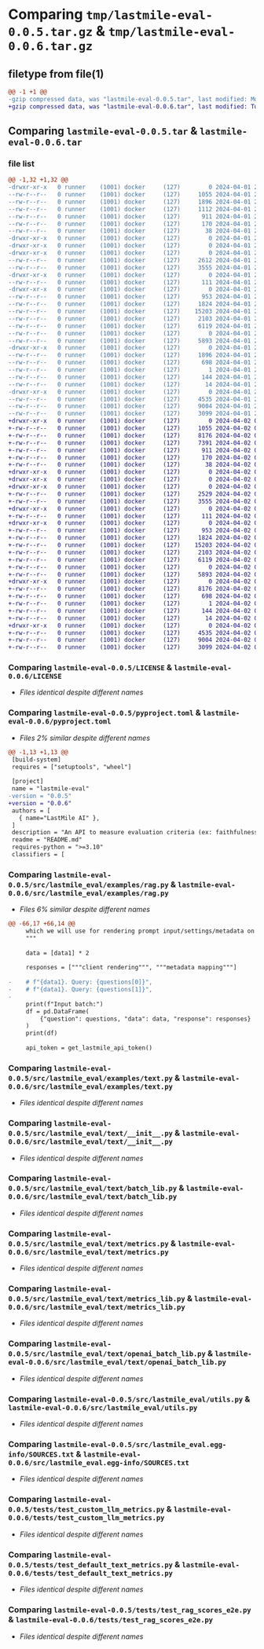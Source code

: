 # Comparing `tmp/lastmile-eval-0.0.5.tar.gz` & `tmp/lastmile-eval-0.0.6.tar.gz`

## filetype from file(1)

```diff
@@ -1 +1 @@
-gzip compressed data, was "lastmile-eval-0.0.5.tar", last modified: Mon Apr  1 20:49:49 2024, max compression
+gzip compressed data, was "lastmile-eval-0.0.6.tar", last modified: Tue Apr  2 00:42:07 2024, max compression
```

## Comparing `lastmile-eval-0.0.5.tar` & `lastmile-eval-0.0.6.tar`

### file list

```diff
@@ -1,32 +1,32 @@
-drwxr-xr-x   0 runner    (1001) docker     (127)        0 2024-04-01 20:49:49.447381 lastmile-eval-0.0.5/
--rw-r--r--   0 runner    (1001) docker     (127)     1055 2024-04-01 20:49:43.000000 lastmile-eval-0.0.5/LICENSE
--rw-r--r--   0 runner    (1001) docker     (127)     1896 2024-04-01 20:49:49.447381 lastmile-eval-0.0.5/PKG-INFO
--rw-r--r--   0 runner    (1001) docker     (127)     1112 2024-04-01 20:49:43.000000 lastmile-eval-0.0.5/README.md
--rw-r--r--   0 runner    (1001) docker     (127)      911 2024-04-01 20:49:43.000000 lastmile-eval-0.0.5/pyproject.toml
--rw-r--r--   0 runner    (1001) docker     (127)      170 2024-04-01 20:49:43.000000 lastmile-eval-0.0.5/requirements.txt
--rw-r--r--   0 runner    (1001) docker     (127)       38 2024-04-01 20:49:49.447381 lastmile-eval-0.0.5/setup.cfg
-drwxr-xr-x   0 runner    (1001) docker     (127)        0 2024-04-01 20:49:49.443381 lastmile-eval-0.0.5/src/
-drwxr-xr-x   0 runner    (1001) docker     (127)        0 2024-04-01 20:49:49.443381 lastmile-eval-0.0.5/src/lastmile_eval/
-drwxr-xr-x   0 runner    (1001) docker     (127)        0 2024-04-01 20:49:49.443381 lastmile-eval-0.0.5/src/lastmile_eval/examples/
--rw-r--r--   0 runner    (1001) docker     (127)     2612 2024-04-01 20:49:43.000000 lastmile-eval-0.0.5/src/lastmile_eval/examples/rag.py
--rw-r--r--   0 runner    (1001) docker     (127)     3555 2024-04-01 20:49:43.000000 lastmile-eval-0.0.5/src/lastmile_eval/examples/text.py
-drwxr-xr-x   0 runner    (1001) docker     (127)        0 2024-04-01 20:49:49.443381 lastmile-eval-0.0.5/src/lastmile_eval/rag/
--rw-r--r--   0 runner    (1001) docker     (127)      111 2024-04-01 20:49:43.000000 lastmile-eval-0.0.5/src/lastmile_eval/rag/__init__.py
-drwxr-xr-x   0 runner    (1001) docker     (127)        0 2024-04-01 20:49:49.447381 lastmile-eval-0.0.5/src/lastmile_eval/text/
--rw-r--r--   0 runner    (1001) docker     (127)      953 2024-04-01 20:49:43.000000 lastmile-eval-0.0.5/src/lastmile_eval/text/__init__.py
--rw-r--r--   0 runner    (1001) docker     (127)     1824 2024-04-01 20:49:43.000000 lastmile-eval-0.0.5/src/lastmile_eval/text/batch_lib.py
--rw-r--r--   0 runner    (1001) docker     (127)    15203 2024-04-01 20:49:43.000000 lastmile-eval-0.0.5/src/lastmile_eval/text/metrics.py
--rw-r--r--   0 runner    (1001) docker     (127)     2103 2024-04-01 20:49:43.000000 lastmile-eval-0.0.5/src/lastmile_eval/text/metrics_lib.py
--rw-r--r--   0 runner    (1001) docker     (127)     6119 2024-04-01 20:49:43.000000 lastmile-eval-0.0.5/src/lastmile_eval/text/openai_batch_lib.py
--rw-r--r--   0 runner    (1001) docker     (127)        0 2024-04-01 20:49:43.000000 lastmile-eval-0.0.5/src/lastmile_eval/text/utils.py
--rw-r--r--   0 runner    (1001) docker     (127)     5893 2024-04-01 20:49:43.000000 lastmile-eval-0.0.5/src/lastmile_eval/utils.py
-drwxr-xr-x   0 runner    (1001) docker     (127)        0 2024-04-01 20:49:49.447381 lastmile-eval-0.0.5/src/lastmile_eval.egg-info/
--rw-r--r--   0 runner    (1001) docker     (127)     1896 2024-04-01 20:49:49.000000 lastmile-eval-0.0.5/src/lastmile_eval.egg-info/PKG-INFO
--rw-r--r--   0 runner    (1001) docker     (127)      698 2024-04-01 20:49:49.000000 lastmile-eval-0.0.5/src/lastmile_eval.egg-info/SOURCES.txt
--rw-r--r--   0 runner    (1001) docker     (127)        1 2024-04-01 20:49:49.000000 lastmile-eval-0.0.5/src/lastmile_eval.egg-info/dependency_links.txt
--rw-r--r--   0 runner    (1001) docker     (127)      144 2024-04-01 20:49:49.000000 lastmile-eval-0.0.5/src/lastmile_eval.egg-info/requires.txt
--rw-r--r--   0 runner    (1001) docker     (127)       14 2024-04-01 20:49:49.000000 lastmile-eval-0.0.5/src/lastmile_eval.egg-info/top_level.txt
-drwxr-xr-x   0 runner    (1001) docker     (127)        0 2024-04-01 20:49:49.447381 lastmile-eval-0.0.5/tests/
--rw-r--r--   0 runner    (1001) docker     (127)     4535 2024-04-01 20:49:43.000000 lastmile-eval-0.0.5/tests/test_custom_llm_metrics.py
--rw-r--r--   0 runner    (1001) docker     (127)     9004 2024-04-01 20:49:43.000000 lastmile-eval-0.0.5/tests/test_default_text_metrics.py
--rw-r--r--   0 runner    (1001) docker     (127)     3099 2024-04-01 20:49:43.000000 lastmile-eval-0.0.5/tests/test_rag_scores_e2e.py
+drwxr-xr-x   0 runner    (1001) docker     (127)        0 2024-04-02 00:42:07.889550 lastmile-eval-0.0.6/
+-rw-r--r--   0 runner    (1001) docker     (127)     1055 2024-04-02 00:42:03.000000 lastmile-eval-0.0.6/LICENSE
+-rw-r--r--   0 runner    (1001) docker     (127)     8176 2024-04-02 00:42:07.885550 lastmile-eval-0.0.6/PKG-INFO
+-rw-r--r--   0 runner    (1001) docker     (127)     7391 2024-04-02 00:42:03.000000 lastmile-eval-0.0.6/README.md
+-rw-r--r--   0 runner    (1001) docker     (127)      911 2024-04-02 00:42:03.000000 lastmile-eval-0.0.6/pyproject.toml
+-rw-r--r--   0 runner    (1001) docker     (127)      170 2024-04-02 00:42:03.000000 lastmile-eval-0.0.6/requirements.txt
+-rw-r--r--   0 runner    (1001) docker     (127)       38 2024-04-02 00:42:07.889550 lastmile-eval-0.0.6/setup.cfg
+drwxr-xr-x   0 runner    (1001) docker     (127)        0 2024-04-02 00:42:07.881550 lastmile-eval-0.0.6/src/
+drwxr-xr-x   0 runner    (1001) docker     (127)        0 2024-04-02 00:42:07.881550 lastmile-eval-0.0.6/src/lastmile_eval/
+drwxr-xr-x   0 runner    (1001) docker     (127)        0 2024-04-02 00:42:07.885550 lastmile-eval-0.0.6/src/lastmile_eval/examples/
+-rw-r--r--   0 runner    (1001) docker     (127)     2529 2024-04-02 00:42:03.000000 lastmile-eval-0.0.6/src/lastmile_eval/examples/rag.py
+-rw-r--r--   0 runner    (1001) docker     (127)     3555 2024-04-02 00:42:03.000000 lastmile-eval-0.0.6/src/lastmile_eval/examples/text.py
+drwxr-xr-x   0 runner    (1001) docker     (127)        0 2024-04-02 00:42:07.885550 lastmile-eval-0.0.6/src/lastmile_eval/rag/
+-rw-r--r--   0 runner    (1001) docker     (127)      111 2024-04-02 00:42:03.000000 lastmile-eval-0.0.6/src/lastmile_eval/rag/__init__.py
+drwxr-xr-x   0 runner    (1001) docker     (127)        0 2024-04-02 00:42:07.885550 lastmile-eval-0.0.6/src/lastmile_eval/text/
+-rw-r--r--   0 runner    (1001) docker     (127)      953 2024-04-02 00:42:03.000000 lastmile-eval-0.0.6/src/lastmile_eval/text/__init__.py
+-rw-r--r--   0 runner    (1001) docker     (127)     1824 2024-04-02 00:42:03.000000 lastmile-eval-0.0.6/src/lastmile_eval/text/batch_lib.py
+-rw-r--r--   0 runner    (1001) docker     (127)    15203 2024-04-02 00:42:03.000000 lastmile-eval-0.0.6/src/lastmile_eval/text/metrics.py
+-rw-r--r--   0 runner    (1001) docker     (127)     2103 2024-04-02 00:42:03.000000 lastmile-eval-0.0.6/src/lastmile_eval/text/metrics_lib.py
+-rw-r--r--   0 runner    (1001) docker     (127)     6119 2024-04-02 00:42:03.000000 lastmile-eval-0.0.6/src/lastmile_eval/text/openai_batch_lib.py
+-rw-r--r--   0 runner    (1001) docker     (127)        0 2024-04-02 00:42:03.000000 lastmile-eval-0.0.6/src/lastmile_eval/text/utils.py
+-rw-r--r--   0 runner    (1001) docker     (127)     5893 2024-04-02 00:42:03.000000 lastmile-eval-0.0.6/src/lastmile_eval/utils.py
+drwxr-xr-x   0 runner    (1001) docker     (127)        0 2024-04-02 00:42:07.885550 lastmile-eval-0.0.6/src/lastmile_eval.egg-info/
+-rw-r--r--   0 runner    (1001) docker     (127)     8176 2024-04-02 00:42:07.000000 lastmile-eval-0.0.6/src/lastmile_eval.egg-info/PKG-INFO
+-rw-r--r--   0 runner    (1001) docker     (127)      698 2024-04-02 00:42:07.000000 lastmile-eval-0.0.6/src/lastmile_eval.egg-info/SOURCES.txt
+-rw-r--r--   0 runner    (1001) docker     (127)        1 2024-04-02 00:42:07.000000 lastmile-eval-0.0.6/src/lastmile_eval.egg-info/dependency_links.txt
+-rw-r--r--   0 runner    (1001) docker     (127)      144 2024-04-02 00:42:07.000000 lastmile-eval-0.0.6/src/lastmile_eval.egg-info/requires.txt
+-rw-r--r--   0 runner    (1001) docker     (127)       14 2024-04-02 00:42:07.000000 lastmile-eval-0.0.6/src/lastmile_eval.egg-info/top_level.txt
+drwxr-xr-x   0 runner    (1001) docker     (127)        0 2024-04-02 00:42:07.885550 lastmile-eval-0.0.6/tests/
+-rw-r--r--   0 runner    (1001) docker     (127)     4535 2024-04-02 00:42:03.000000 lastmile-eval-0.0.6/tests/test_custom_llm_metrics.py
+-rw-r--r--   0 runner    (1001) docker     (127)     9004 2024-04-02 00:42:03.000000 lastmile-eval-0.0.6/tests/test_default_text_metrics.py
+-rw-r--r--   0 runner    (1001) docker     (127)     3099 2024-04-02 00:42:03.000000 lastmile-eval-0.0.6/tests/test_rag_scores_e2e.py
```

### Comparing `lastmile-eval-0.0.5/LICENSE` & `lastmile-eval-0.0.6/LICENSE`

 * *Files identical despite different names*

### Comparing `lastmile-eval-0.0.5/pyproject.toml` & `lastmile-eval-0.0.6/pyproject.toml`

 * *Files 2% similar despite different names*

```diff
@@ -1,13 +1,13 @@
 [build-system]
 requires = ["setuptools", "wheel"]
 
 [project]
 name = "lastmile-eval"
-version = "0.0.5"
+version = "0.0.6"
 authors = [
   { name="LastMile AI" },
 ]
 description = "An API to measure evaluation criteria (ex: faithfulness) of generative AI outputs"
 readme = "README.md"
 requires-python = ">=3.10"
 classifiers = [
```

### Comparing `lastmile-eval-0.0.5/src/lastmile_eval/examples/rag.py` & `lastmile-eval-0.0.6/src/lastmile_eval/examples/rag.py`

 * *Files 6% similar despite different names*

```diff
@@ -66,17 +66,14 @@
     which we will use for rendering prompt input/settings/metadata on the client
     """
 
     data = [data1] * 2
 
     responses = ["""client rendering""", """metadata mapping"""]
 
-    # f"{data1}. Query: {questions[0]}",
-    # f"{data1}. Query: {questions[1]}",
-
     print(f"Input batch:")
     df = pd.DataFrame(
         {"question": questions, "data": data, "response": responses}
     )
     print(df)
 
     api_token = get_lastmile_api_token()
```

### Comparing `lastmile-eval-0.0.5/src/lastmile_eval/examples/text.py` & `lastmile-eval-0.0.6/src/lastmile_eval/examples/text.py`

 * *Files identical despite different names*

### Comparing `lastmile-eval-0.0.5/src/lastmile_eval/text/__init__.py` & `lastmile-eval-0.0.6/src/lastmile_eval/text/__init__.py`

 * *Files identical despite different names*

### Comparing `lastmile-eval-0.0.5/src/lastmile_eval/text/batch_lib.py` & `lastmile-eval-0.0.6/src/lastmile_eval/text/batch_lib.py`

 * *Files identical despite different names*

### Comparing `lastmile-eval-0.0.5/src/lastmile_eval/text/metrics.py` & `lastmile-eval-0.0.6/src/lastmile_eval/text/metrics.py`

 * *Files identical despite different names*

### Comparing `lastmile-eval-0.0.5/src/lastmile_eval/text/metrics_lib.py` & `lastmile-eval-0.0.6/src/lastmile_eval/text/metrics_lib.py`

 * *Files identical despite different names*

### Comparing `lastmile-eval-0.0.5/src/lastmile_eval/text/openai_batch_lib.py` & `lastmile-eval-0.0.6/src/lastmile_eval/text/openai_batch_lib.py`

 * *Files identical despite different names*

### Comparing `lastmile-eval-0.0.5/src/lastmile_eval/utils.py` & `lastmile-eval-0.0.6/src/lastmile_eval/utils.py`

 * *Files identical despite different names*

### Comparing `lastmile-eval-0.0.5/src/lastmile_eval.egg-info/SOURCES.txt` & `lastmile-eval-0.0.6/src/lastmile_eval.egg-info/SOURCES.txt`

 * *Files identical despite different names*

### Comparing `lastmile-eval-0.0.5/tests/test_custom_llm_metrics.py` & `lastmile-eval-0.0.6/tests/test_custom_llm_metrics.py`

 * *Files identical despite different names*

### Comparing `lastmile-eval-0.0.5/tests/test_default_text_metrics.py` & `lastmile-eval-0.0.6/tests/test_default_text_metrics.py`

 * *Files identical despite different names*

### Comparing `lastmile-eval-0.0.5/tests/test_rag_scores_e2e.py` & `lastmile-eval-0.0.6/tests/test_rag_scores_e2e.py`

 * *Files identical despite different names*

